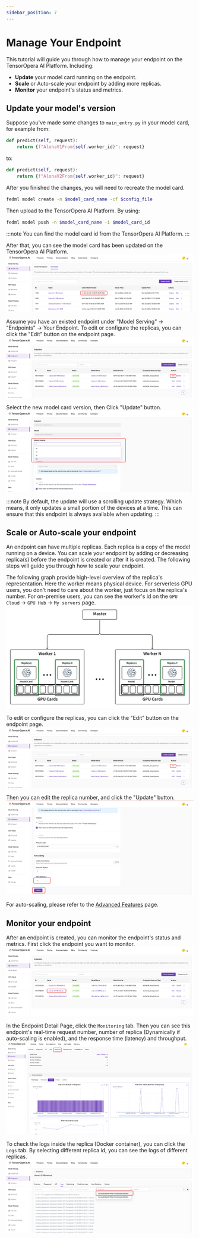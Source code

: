 ```yaml
---
sidebar_position: 7
---
```


# Manage Your Endpoint

This tutorial will guide you through how to manage your endpoint on the TensorOpera AI Platform. Including:

- **Update** your model card running on the endpoint.
- **Scale** or Auto-scale your endpoint by adding more replicas.
- **Monitor** your endpoint's status and metrics.

## Update your model's version

Suppose you've made some changes to `main_entry.py` in your model card, for example from:

```python
def predict(self, request):
    return {f"AlohaV1From{self.worker_id}": request}
```

to:

```python
def predict(self, request):
    return {f"AlohaV2From{self.worker_id}": request}
```

After you finished the changes, you will need to recreate the model card.

```bash
fedml model create -n $model_card_name -cf $config_file
```

Then upload to the TensorOpera AI Platform. By using:

```bash
fedml model push -n $model_card_name -i $model_card_id
```

:::note
You can find the model card id from the TensorOpera AI Platform.
:::

After that, you can see the model card has been updated on the TensorOpera AI Platform.
![ChangeModelVersion.png](pics%2FChangeModelVersion.png)

Assume you have an existed endpoint under "Model Serving" -> "Endpoints" -> Your Endpoint.
To edit or configure the replicas, you can click the "Edit" button on the endpoint page.
![EditEndpointButton.png](pics%2FEditEndpointButton.png)

Select the new model card version, then Click "Update" button.
![UpdateModelVersion.png](pics%2FUpdateModelVersion.png)

:::note
By default, the update will use a scrolling update strategy. Which means, it only updates
a small portion of the devices at a time. This can ensure that this endpoint is always available when updating.
:::

## Scale or Auto-scale your endpoint

An endpoint can have multiple replicas. Each replica is a copy of the model running on a device.
You can scale your endpoint by adding or decreasing replica(s) before the endpoint is created or after it is created.
The following steps will guide you through how to scale your endpoint.

The following graph provide high-level overview of the replica's representation. Here the worker means physical device.
For serverless GPU users, you don't need to care about the worker, just focus on the replica's number.
For on-premise users, you can see the worker's id on the `GPU Cloud` -> `GPU Hub` -> `My servers` page.
![ReplicaRepr.png](pics%2FReplicaRepr.png)

To edit or configure the replicas, you can click the "Edit" button on the endpoint page.
![EditEndpointButton.png](pics%2FEditEndpointButton.png)

Then you can edit the replica number, and click the "Update" button.
![EditReplicaNum.png](pics%2FEditReplicaNum.png)

For auto-scaling, please refer to the [Advanced Features](advanced_features.md) page.

## Monitor your endpoint

After an endpoint is created, you can monitor the endpoint's status and metrics. First click the endpoint you want to monitor.
![EndpointClick.png](pics%2FEndpointClick.png)

In the Endpoint Detail Page, click the `Monitoring` tab. Then you can see this endpoint's real-time request number,
number of replica (Dynamically if auto-scaling is enabled), and the response time (latency) and throughput.
![EndpointMonitor.png](pics%2FEndpointMonitor.png)

To check the logs inside the replica (Docker container), you can click the `Logs` tab.
By selecting different replica id, you can see the logs of different replicas.
![InferenceLogs.png](pics%2FInferenceLogs.png)
